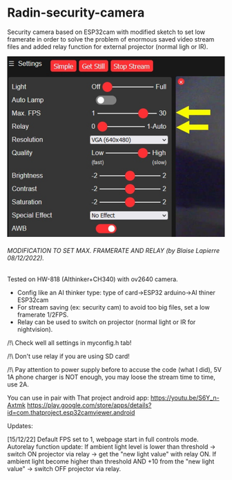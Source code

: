 # Radin-security-camera
Security camera based on ESP32cam with modified sketch to set low framerate in order to solve the problem of enormous saved video stream files and added relay function for external projector (normal ligh or IR).

![alt text](https://github.com/BL08FR/Radin-security-camera/blob/main/fpsrelay.jpg?raw=true)

 ###### MODIFICATION TO SET MAX. FRAMERATE AND RELAY (by Blaise Lapierre 08/12/2022). ######
 Tested on HW-818 (AIthinker+CH340) with ov2640 camera.
 - Config like an AI thinker type: type of card->ESP32 arduino->AI thiner ESP32cam
 - For stream saving (ex: security cam) to avoid too big files, set a low framerate 1/2FPS.
 - Relay can be used to switch on projector (normal light or IR for nightvision).
  
 /!\ Check well all settings in myconfig.h tab!
 
 /!\ Don't use relay if you are using SD card!
 
 /!\ Pay attention to power supply before to accuse the code (what I did), 5V 1A phone charger is NOT enough, you may loose the stream time to time, use 2A.

You can use in pair with That project android app:
https://youtu.be/S6Y_n-Axtmk
https://play.google.com/store/apps/details?id=com.thatproject.esp32camviewer.android


Updates:

[15/12/22] Default FPS set to 1, webpage start in full controls mode.
Autorelay function update:
If ambient light level is lower than threshold -> switch ON projector via relay -> get the "new light value" with relay ON.
If ambient light become higher than threshold AND +10 from the "new light value" -> switch OFF projector via relay. 
